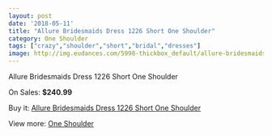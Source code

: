 ```yaml
---
layout: post
date: '2018-05-11'
title: "Allure Bridesmaids Dress 1226 Short One Shoulder"
category: One Shoulder
tags: ["crazy","shoulder","short","bridal","dresses"]
image: http://img.eudances.com/5998-thickbox_default/allure-bridesmaids-dress-1226-short-one-shoulder.jpg
---
```

Allure Bridesmaids Dress 1226 Short One Shoulder

On Sales: **$240.99**
<a href="https://www.eudances.com/en/one-shoulder/2134-allure-bridesmaids-dress-1226-short-one-shoulder.html"><amp-img layout="responsive" width="600" height="600" src="//img.eudances.com/5998-thickbox_default/allure-bridesmaids-dress-1226-short-one-shoulder.jpg" alt="Allure Bridesmaids Dress 1226 Short One Shoulder 0" /></a>
<a href="https://www.eudances.com/en/one-shoulder/2134-allure-bridesmaids-dress-1226-short-one-shoulder.html"><amp-img layout="responsive" width="600" height="600" src="//img.eudances.com/6000-thickbox_default/allure-bridesmaids-dress-1226-short-one-shoulder.jpg" alt="Allure Bridesmaids Dress 1226 Short One Shoulder 1" /></a>
<a href="https://www.eudances.com/en/one-shoulder/2134-allure-bridesmaids-dress-1226-short-one-shoulder.html"><amp-img layout="responsive" width="600" height="600" src="//img.eudances.com/5999-thickbox_default/allure-bridesmaids-dress-1226-short-one-shoulder.jpg" alt="Allure Bridesmaids Dress 1226 Short One Shoulder 2" /></a>

Buy it: [Allure Bridesmaids Dress 1226 Short One Shoulder](https://www.eudances.com/en/one-shoulder/2134-allure-bridesmaids-dress-1226-short-one-shoulder.html "Allure Bridesmaids Dress 1226 Short One Shoulder")

View more: [One Shoulder](https://www.eudances.com/en/23-one-shoulder "One Shoulder")
